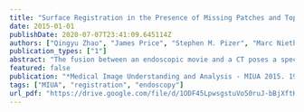 ```yaml
---
title: "Surface Registration in the Presence of Missing Patches and Topology Change"
date: 2015-01-01
publishDate: 2020-07-07T23:41:09.645114Z
authors: ["Qingyu Zhao", "James Price", "Stephen M. Pizer", "Marc Niethammer", "Ron Alterovitz", "Julian G. Rosenman"]
publication_types: ["1"]
abstract: "The fusion between an endoscopic movie and a CT poses a special surface registration problem. The surface extracted from CT is complete and accurate, whereas the surface extracted from endoscopy suffers from serious missing patches and topology change. We propose a surface registration method, Thin Shell Demons, that is robust under these two situations. Motivated by Thirion’s Demons idea, the partial surface can provide virtual forces to attract the complete surface, which is equipped with a novel physics-based deformation energy. This energy can help preserve the correct surface topology while producing realistic deformation for the regions that don’t have any attracting counterpart regions. The attraction direction assures the deformation is not affected by the surface completeness. Moreover, we propose to use geometric feature matching for computing virtual forces to handle inaccurate 3D point positions and large deformations. We test our method for CT/endoscope fusion and show its potential to achieve successful registration."
featured: false
publication: "*Medical Image Understanding and Analysis - MIUA 2015. 19th Annual Conference, University of Lincoln, Lincoln, UK, July 15-17, 2015*"
tags: ["MIUA", "registration", "endoscopy"]
url_pdf: "https://drive.google.com/file/d/1ODF45LpwsgstuVo50ruJ-bBjXftKx7QG"
---
```


